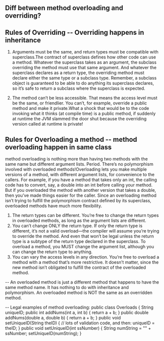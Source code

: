 ## Diff between method overloading and overriding?

## Rules of Overriding -- Overriding happens in inheritance
1. Arguments must be the same, and return types must be compatible with superclass.The contract of superclass defines how 
   other code can use a method. Whatever the superclass takes as an argument, the subclass overriding the method must use 
   that same argument. And whatever the superclass declares as a return type, the overriding method must declare either the 
   same type or a subclass type. Remember, a subclass object is guaranteed to be able to do anything its superclass declares,
   so it’s safe to return a subclass where the superclass is expected.

2. The method can’t be less accessible.
   That means the access level must be the same, or friendlier. You can’t, for example, override a public method and make it
   private.What a shock that would be to the code invoking what it thinks (at compile time) is a public method, if suddenly 
   at runtime the JVM slammed the door shut because the overriding version called at runtime is private!


## Rules for Overloading a method -- method overloading happen in same class
method overloading is nothing more than having two methods with the same name but different argument lists. Period. 
There’s no polymorphism involved with overloaded methods!Overloading lets you make multiple versions of a method, with 
different argument lists, for convenience to the callers. For example, if you have a method that takes only an int, the 
calling code has to convert, say, a double into an int before calling your method. But if you overloaded the method with 
another version that takes a double, then you’ve made things easier for the caller. 
Since an overloading method isn’t trying to fulfill the polymorphism contract defined by its superclass,
overloaded methods have much more flexibility.
1. The return types can be different. You’re free to change the return types in overloaded methods, as long as the 
   argument lists are different.
2. You can’t change ONLY the return type. If only the return type is different, it’s not a valid overload—the compiler 
   will assume you’re trying to override the method. And even that won’t be legal unless the return type is a subtype of 
   the return type declared in the superclass. To overload a method, you MUST change the argument list, although you can
   change the return type to anything.
3. You can vary the access levels in any direction. You’re free to overload a method with a method that’s more restrictive. 
   It doesn’t matter, since the new method isn’t obligated to fulfill the contract of the overloaded method.

-- An overloaded method is just a different method that happens to have the same method name. It has nothing
   to do with inheritance and polymorphism. An overloaded method is NOT the same as an overridden method.

-- Legal examples of method overloading:
   public class Overloads {
     String uniqueID;
     public int addNums(int a, int b) {
      return a + b;
     } 
     public double addNums(double a, double b) {
      return a + b;
     }
     public void setUniqueID(String theID) {
     // lots of validation code, and then:
      uniqueID = theID;
     }
     public void setUniqueID(int ssNumber) {
     String numString = "" + ssNumber;
      setUniqueID(numString);
    }

